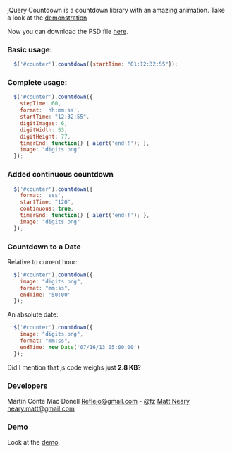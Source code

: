 jQuery Countdown is a countdown library with an amazing animation. Take a look
at the [demonstration](http://reflejo.github.com/jquery-countdown/)

Now you can download the PSD file [here](https://github.com/Reflejo/jquery-countdown/blob/master/img/digits.psd).

### Basic usage:

```javascript
  $('#counter').countdown({startTime: "01:12:32:55"});
```

### Complete usage:

```javascript
  $('#counter').countdown({
    stepTime: 60,
    format: 'hh:mm:ss',
    startTime: "12:32:55",
    digitImages: 6,
    digitWidth: 53,
    digitHeight: 77,
    timerEnd: function() { alert('end!!'); },
    image: "digits.png"
  });
```

### Added continuous countdown

```javascript
  $('#counter').countdown({
    format: 'sss',
    startTime: "120",
    continuous: true,
    timerEnd: function() { alert('end!!'); },
    image: "digits.png"
  });
```

### Countdown to a Date

Relative to current hour:

```javascript
  $('#counter').countdown({
    image: "digits.png",
    format: "mm:ss",
    endTime: '50:00'
  });
```

An absolute date:


```javascript
  $('#counter').countdown({
    image: "digits.png",
    format: "mm:ss",
    endTime: new Date('07/16/13 05:00:00')
  });
```

Did I mention that js code weighs just **2.8 KB**?

### Developers

Martín Conte Mac Donell <Reflejo@gmail.com> - [@fz](https://twitter.com/fz)
[Matt Neary](mattneary.com) <neary.matt@gmail.com>

### Demo

Look at the [demo](http://reflejo.github.com/jquery-countdown/).


